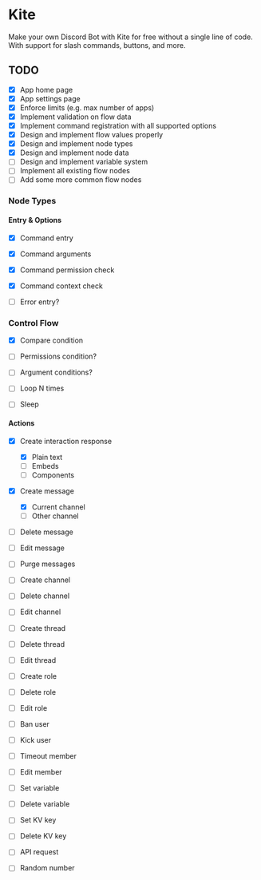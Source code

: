 # Kite

Make your own Discord Bot with Kite for free without a single line of code. With support for slash commands, buttons, and more.

## TODO

- [x] App home page
- [x] App settings page
- [x] Enforce limits (e.g. max number of apps)
- [x] Implement validation on flow data
- [x] Implement command registration with all supported options
- [x] Design and implement flow values properly
- [x] Design and implement node types
- [x] Design and implement node data
- [ ] Design and implement variable system
- [ ] Implement all existing flow nodes
- [ ] Add some more common flow nodes

### Node Types

#### Entry & Options

- [x] Command entry
- [x] Command arguments
- [x] Command permission check
- [x] Command context check

- [ ] Error entry?

### Control Flow

- [x] Compare condition
- [ ] Permissions condition?
- [ ] Argument conditions?

- [ ] Loop N times
- [ ] Sleep

#### Actions

- [x] Create interaction response

  - [x] Plain text
  - [ ] Embeds
  - [ ] Components

- [x] Create message
  - [x] Current channel
  - [ ] Other channel
- [ ] Delete message
- [ ] Edit message
- [ ] Purge messages

- [ ] Create channel
- [ ] Delete channel
- [ ] Edit channel

- [ ] Create thread
- [ ] Delete thread
- [ ] Edit thread

- [ ] Create role
- [ ] Delete role
- [ ] Edit role

- [ ] Ban user
- [ ] Kick user
- [ ] Timeout member
- [ ] Edit member

- [ ] Set variable
- [ ] Delete variable

- [ ] Set KV key
- [ ] Delete KV key

- [ ] API request
- [ ] Random number
